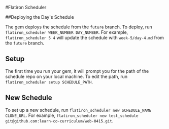#Flatiron Scheduler

##Deploying the Day's Schedule

The gem deploys the schedule from the `future` branch. To deploy, run `flatiron_scheduler WEEK_NUMBER DAY_NUMBER`. For example, `flatiron_scheduler 5 4` will update the schedule with `week-5/day-4.md` from the `future` branch.

## Setup

The first time you run your gem, it will prompt you for the path of the schedule repo on your local machine. To edit the path, run `flatiron_scheduler setup SCHEDULE_PATH`.

## New Schedule

To set up a new schedule, run `flatiron_scheduler new SCHEDULE_NAME CLONE_URL`. For example, `flatiron_scheduler new test_schedule git@github.com:learn-co-curriculum/web-0415.git`.